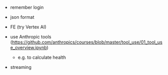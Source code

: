 - remember login
- json format

- FE (try Vertex AI)
- use Anthropic tools (https://github.com/anthropics/courses/blob/master/tool_use/01_tool_use_overview.ipynb)
  - e.g. to calculate health
- streaming
